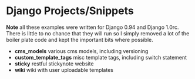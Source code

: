 # Django Projects/Snippets

**Note** all these examples were written for Django 0.94 and Django 1.0rc.  There is little to no chance that they will run so I simply 
removed a lot of the boiler plate code and kept the important bits where possible.

 * **cms_models** various cms models, including versioning
 * **custom_template_tags** misc template tags, including switch statement
 * **sticky** restful stickynote website
 * **wiki** wiki with user uploadable templates

